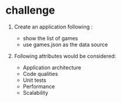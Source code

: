 # challenge

1. Create an application following :
   - show the list of games
   - use games.json as the data source 

2. Following attributes would be considered:
   - Application architecture
   - Code qualities
   - Unit tests
   - Performance
   - Scalability